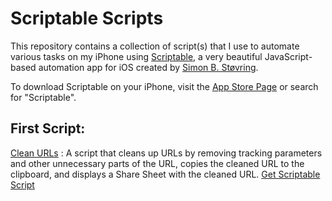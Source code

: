# Scriptable Scripts

This repository contains a collection of script(s) that I use to automate various tasks on my iPhone using [Scriptable](https://scriptable.app/), a very beautiful JavaScript-based automation app for iOS created by [Simon B. Støvring](https://twitter.com/simonbs).


To download Scriptable on your iPhone, visit the [App Store Page](https://apps.apple.com/us/app/scriptable/id1405459188) or search for "Scriptable".


## First Script:

[Clean URLs](./clean-urls/) : A script that cleans up URLs by removing tracking parameters and other unnecessary parts of the URL, copies the cleaned URL to the clipboard, and displays a Share Sheet with the cleaned URL. [Get Scriptable Script](./clean-urls/Clean%20URLs.scriptable)

